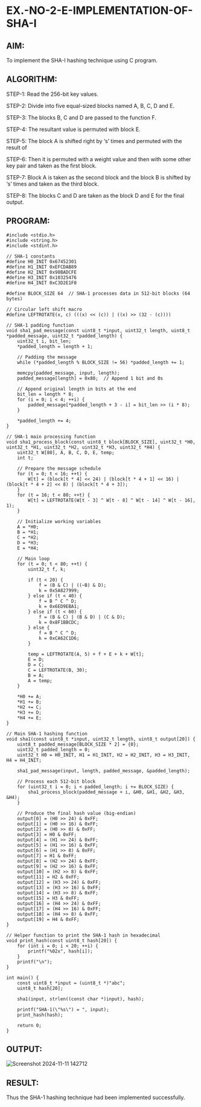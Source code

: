# EX.-NO-2-E-IMPLEMENTATION-OF-SHA-I

## AIM:
  To implement the SHA-I hashing technique using C program.
  
## ALGORITHM:

  STEP-1: Read the 256-bit key values.
  
  STEP-2: Divide into five equal-sized blocks named A, B, C, D and E.
  
  STEP-3: The blocks B, C and D are passed to the function F.
  
  STEP-4: The resultant value is permuted with block E.
  
  STEP-5: The block A is shifted right by ‘s’ times and permuted with the result of
  
  
  STEP-6: Then it is permuted with a weight value and then with some other key pair and taken as the first block.
  
  STEP-7: Block A is taken as the second block and the block B is shifted by ‘s’ times and taken as the third block.
  
  STEP-8: The blocks C and D are taken as the block D and E for the final output.

## PROGRAM:
```
#include <stdio.h>
#include <string.h>
#include <stdint.h>

// SHA-1 constants
#define H0_INIT 0x67452301
#define H1_INIT 0xEFCDAB89
#define H2_INIT 0x98BADCFE
#define H3_INIT 0x10325476
#define H4_INIT 0xC3D2E1F0

#define BLOCK_SIZE 64  // SHA-1 processes data in 512-bit blocks (64 bytes)

// Circular left shift macro
#define LEFTROTATE(x, c) (((x) << (c)) | ((x) >> (32 - (c))))

// SHA-1 padding function
void sha1_pad_message(const uint8_t *input, uint32_t length, uint8_t *padded_message, uint32_t *padded_length) {
    uint32_t i, bit_len;
    *padded_length = length + 1;

    // Padding the message
    while (*padded_length % BLOCK_SIZE != 56) *padded_length += 1;

    memcpy(padded_message, input, length);
    padded_message[length] = 0x80;  // Append 1 bit and 0s

    // Append original length in bits at the end
    bit_len = length * 8;
    for (i = 0; i < 4; ++i) {
        padded_message[*padded_length + 3 - i] = bit_len >> (i * 8);
    }

    *padded_length += 4;
}

// SHA-1 main processing function
void sha1_process_block(const uint8_t block[BLOCK_SIZE], uint32_t *H0, uint32_t *H1, uint32_t *H2, uint32_t *H3, uint32_t *H4) {
    uint32_t W[80], A, B, C, D, E, temp;
    int t;

    // Prepare the message schedule
    for (t = 0; t < 16; ++t) {
        W[t] = (block[t * 4] << 24) | (block[t * 4 + 1] << 16) | (block[t * 4 + 2] << 8) | (block[t * 4 + 3]);
    }
    for (t = 16; t < 80; ++t) {
        W[t] = LEFTROTATE(W[t - 3] ^ W[t - 8] ^ W[t - 14] ^ W[t - 16], 1);
    }

    // Initialize working variables
    A = *H0;
    B = *H1;
    C = *H2;
    D = *H3;
    E = *H4;

    // Main loop
    for (t = 0; t < 80; ++t) {
        uint32_t f, k;

        if (t < 20) {
            f = (B & C) | ((~B) & D);
            k = 0x5A827999;
        } else if (t < 40) {
            f = B ^ C ^ D;
            k = 0x6ED9EBA1;
        } else if (t < 60) {
            f = (B & C) | (B & D) | (C & D);
            k = 0x8F1BBCDC;
        } else {
            f = B ^ C ^ D;
            k = 0xCA62C1D6;
        }

        temp = LEFTROTATE(A, 5) + f + E + k + W[t];
        E = D;
        D = C;
        C = LEFTROTATE(B, 30);
        B = A;
        A = temp;
    }

    *H0 += A;
    *H1 += B;
    *H2 += C;
    *H3 += D;
    *H4 += E;
}

// Main SHA-1 hashing function
void sha1(const uint8_t *input, uint32_t length, uint8_t output[20]) {
    uint8_t padded_message[BLOCK_SIZE * 2] = {0};
    uint32_t padded_length = 0;
    uint32_t H0 = H0_INIT, H1 = H1_INIT, H2 = H2_INIT, H3 = H3_INIT, H4 = H4_INIT;

    sha1_pad_message(input, length, padded_message, &padded_length);

    // Process each 512-bit block
    for (uint32_t i = 0; i < padded_length; i += BLOCK_SIZE) {
        sha1_process_block(padded_message + i, &H0, &H1, &H2, &H3, &H4);
    }

    // Produce the final hash value (big-endian)
    output[0] = (H0 >> 24) & 0xFF;
    output[1] = (H0 >> 16) & 0xFF;
    output[2] = (H0 >> 8) & 0xFF;
    output[3] = H0 & 0xFF;
    output[4] = (H1 >> 24) & 0xFF;
    output[5] = (H1 >> 16) & 0xFF;
    output[6] = (H1 >> 8) & 0xFF;
    output[7] = H1 & 0xFF;
    output[8] = (H2 >> 24) & 0xFF;
    output[9] = (H2 >> 16) & 0xFF;
    output[10] = (H2 >> 8) & 0xFF;
    output[11] = H2 & 0xFF;
    output[12] = (H3 >> 24) & 0xFF;
    output[13] = (H3 >> 16) & 0xFF;
    output[14] = (H3 >> 8) & 0xFF;
    output[15] = H3 & 0xFF;
    output[16] = (H4 >> 24) & 0xFF;
    output[17] = (H4 >> 16) & 0xFF;
    output[18] = (H4 >> 8) & 0xFF;
    output[19] = H4 & 0xFF;
}

// Helper function to print the SHA-1 hash in hexadecimal
void print_hash(const uint8_t hash[20]) {
    for (int i = 0; i < 20; ++i) {
        printf("%02x", hash[i]);
    }
    printf("\n");
}

int main() {
    const uint8_t *input = (uint8_t *)"abc";
    uint8_t hash[20];

    sha1(input, strlen((const char *)input), hash);

    printf("SHA-1(\"%s\") = ", input);
    print_hash(hash);

    return 0;
} 
```

## OUTPUT:
![Screenshot 2024-11-11 142712](https://github.com/user-attachments/assets/6413ddee-8e42-4f0e-9968-ae8579aaac4d)



## RESULT:
  Thus the SHA-1 hashing technique had been implemented successfully.
  
